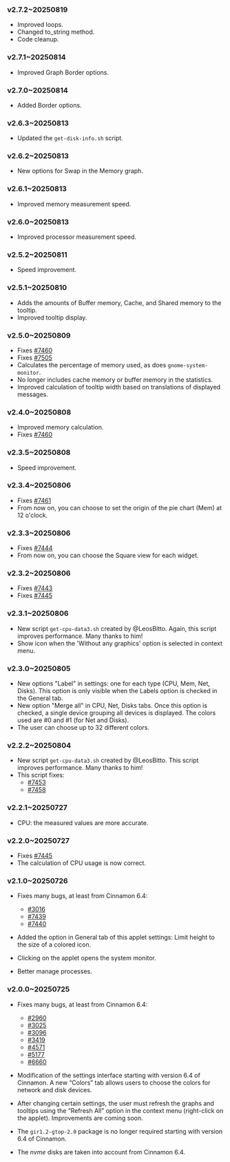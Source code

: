 ### v2.7.2~20250819
  * Improved loops.
  * Changed to_string method.
  * Code cleanup.

### v2.7.1~20250814
  * Improved Graph Border options.

### v2.7.0~20250814
  * Added Border options.

### v2.6.3~20250813
  * Updated the `get-disk-info.sh` script.

### v2.6.2~20250813
  * New options for Swap in the Memory graph.

### v2.6.1~20250813
  * Improved memory measurement speed.

### v2.6.0~20250813
  * Improved processor measurement speed.

### v2.5.2~20250811
  * Speed improvement.

### v2.5.1~20250810
  * Adds the amounts of Buffer memory, Cache, and Shared memory to the tooltip.
  * Improved tooltip display.

### v2.5.0~20250809
  * Fixes [#7460](https://github.com/linuxmint/cinnamon-spices-applets/issues/7460)
  * Fixes [#7505](https://github.com/linuxmint/cinnamon-spices-applets/issues/7505)
  * Calculates the percentage of memory used, as does `gnome-system-monitor`.
  * No longer includes cache memory or buffer memory in the statistics.
  * Improved calculation of tooltip width based on translations of displayed messages.

### v2.4.0~20250808
  * Improved memory calculation.
  * Fixes [#7460](https://github.com/linuxmint/cinnamon-spices-applets/issues/7460)

### v2.3.5~20250808
  * Speed improvement.

### v2.3.4~20250806
  * Fixes [#7461](https://github.com/linuxmint/cinnamon-spices-applets/issues/7461)
  * From now on, you can choose to set the origin of the pie chart (Mem) at 12 o'clock.

### v2.3.3~20250806
  * Fixes [#7444](https://github.com/linuxmint/cinnamon-spices-applets/issues/7444)
  * From now on, you can choose the Square view for each widget.

### v2.3.2~20250806
  * Fixes [#7443](https://github.com/linuxmint/cinnamon-spices-applets/issues/7443)
  * Fixes [#7445](https://github.com/linuxmint/cinnamon-spices-applets/issues/7445)

### v2.3.1~20250806
  * New script `get-cpu-data3.sh` created by @LeosBitto. Again, this script improves performance. Many thanks to him!
  * Show icon when the 'Without any graphics' option is selected in context menu.

### v2.3.0~20250805
  * New options "Label" in settings: one for each type (CPU, Mem, Net, Disks). This option is only visible when the Labels option is checked in the General tab.
  * New option "Merge all" in CPU, Net, Disks tabs. Once this option is checked, a single device grouping all devices is displayed. The colors used are #0 and #1 (for Net and Disks).
  * The user can choose up to 32 different colors.

### v2.2.2~20250804
  * New script `get-cpu-data3.sh` created by @LeosBitto. This script improves performance. Many thanks to him!
  * This script fixes:
    * [#7453](https://github.com/linuxmint/cinnamon-spices-applets/issues/7453)
    * [#7458](https://github.com/linuxmint/cinnamon-spices-applets/issues/7458)

### v2.2.1~20250727
  * CPU: the measured values are more accurate.

### v2.2.0~20250727
  * Fixes [#7445](https://github.com/linuxmint/cinnamon-spices-applets/issues/7445)
  * The calculation of CPU usage is now correct.

### v2.1.0~20250726
  * Fixes many bugs, at least from Cinnamon 6.4:
    * [#3016](https://github.com/linuxmint/cinnamon-spices-applets/issues/3016)
    * [#7439](https://github.com/linuxmint/cinnamon-spices-applets/issues/7439)
    * [#7440](https://github.com/linuxmint/cinnamon-spices-applets/issues/7440)

  * Added the option in General tab of this applet settings: Limit height to the size of a colored icon.

  * Clicking on the applet opens the system monitor.

  * Better manage processes.

### v2.0.0~20250725

  * Fixes many bugs, at least from Cinnamon 6.4: 
    * [#2960](https://github.com/linuxmint/cinnamon-spices-applets/issues/2960)
    * [#3025](https://github.com/linuxmint/cinnamon-spices-applets/issues/3025)
    * [#3096](https://github.com/linuxmint/cinnamon-spices-applets/issues/3096)
    * [#3419](https://github.com/linuxmint/cinnamon-spices-applets/issues/3419)
    * [#4571](https://github.com/linuxmint/cinnamon-spices-applets/issues/4571)
    * [#5177](https://github.com/linuxmint/cinnamon-spices-applets/issues/5177)
    * [#6660](https://github.com/linuxmint/cinnamon-spices-applets/issues/6660)

  * Modification of the settings interface starting with version 6.4 of Cinnamon. A new “Colors” tab allows users to choose the colors for network and disk devices.

  * After changing certain settings, the user must refresh the graphs and tooltips using the “Refresh All” option in the context menu (right-click on the applet). Improvements are coming soon.

  * The `gir1.2-gtop-2.0` package is no longer required starting with version 6.4 of Cinnamon.

  * The *nvme* disks are taken into account from Cinnamon 6.4.
